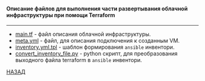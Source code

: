 #### Описание файлов для выполнения части развертывания облачной инфраструктуры при помощи  Terraform

___

+ [main.tf](main.tf) - файл описания облачной инфраструктуры.
+ [meta.yml](meta.yml) - файл, для описания подключения к созданным VM.
+ [inventory.yml.tpl](inventory.yml.tpl) - шаблон формирования `ansible` инвентори.
+ [convert_inventory_file.py](convert_inventory_file.py) - python скрипт, для преобразования выходного файла terraform в `ansible` инвентори.

[НАЗАД](../README.md)